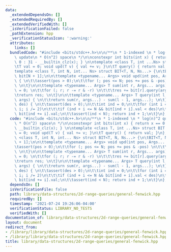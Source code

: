 ```yaml
---
data:
  _extendedDependsOn: []
  _extendedRequiredBy: []
  _extendedVerifiedWith: []
  _isVerificationFailed: false
  _pathExtension: hpp
  _verificationStatusIcon: ':warning:'
  attributes:
    links: []
  bundledCode: "#include <bits/stdc++.h>\n\n/**\n * 1-indexed \n * log(n)^2 query,\
    \ update\n * O(n^2) space\n */\n\nconstexpr int bits(int x) { return x == 0 ?\
    \ 0 : 31 - __builtin_clz(x); } \n\ntemplate <class T, int ...Ns> struct BIT {\n\
    \tT val = 0; void upd(T v) { val += v; }\n\tT query() { return val; }\n};\n\n\
    template <class T, int N, int... Ns> struct BIT<T, N, Ns...> {\n\tBIT<T, Ns...>\
    \ bit[N + 1];\n\n\ttemplate <typename... Args> void upd(int pos, Args... args)\
    \ { \n\t\tassert(pos > 0);\n\t\tfor (; pos <= N; pos += pos & -pos) \n\t\t\tbit[pos].upd(args...);\
    \ \n\t}\n\n\ttemplate <typename... Args> T sum(int r, Args... args) {\n\t\tT res\
    \ = 0; \n\t\tfor (; r; r -= r & -r) \n\t\t\tres += bit[r].query(args...); \n\t\
    \treturn res; \n\t}\n\n\ttemplate <typename... Args> T query(int l, int r, Args...\
    \ args) { \n\t\treturn sum(r, args...) - sum(l - 1, args...); \n\t}\n\n\tint get_kth(T\
    \ des) { \n\t\tassert(des > 0);\n\t\tint ind = 0;\n\t\tfor (int i = 1 << bits(N);\
    \ i; i /= 2)\n\t\t\tif (ind + i <= N && bit[ind + i].val < des)\n\t\t\t\tdes -=\
    \ bit[ind += i].val;\n\t\tassert(ind < N); return ind + 1;\n\t}\n}; \n\n"
  code: "#include <bits/stdc++.h>\n\n/**\n * 1-indexed \n * log(n)^2 query, update\n\
    \ * O(n^2) space\n */\n\nconstexpr int bits(int x) { return x == 0 ? 0 : 31 -\
    \ __builtin_clz(x); } \n\ntemplate <class T, int ...Ns> struct BIT {\n\tT val\
    \ = 0; void upd(T v) { val += v; }\n\tT query() { return val; }\n};\n\ntemplate\
    \ <class T, int N, int... Ns> struct BIT<T, N, Ns...> {\n\tBIT<T, Ns...> bit[N\
    \ + 1];\n\n\ttemplate <typename... Args> void upd(int pos, Args... args) { \n\t\
    \tassert(pos > 0);\n\t\tfor (; pos <= N; pos += pos & -pos) \n\t\t\tbit[pos].upd(args...);\
    \ \n\t}\n\n\ttemplate <typename... Args> T sum(int r, Args... args) {\n\t\tT res\
    \ = 0; \n\t\tfor (; r; r -= r & -r) \n\t\t\tres += bit[r].query(args...); \n\t\
    \treturn res; \n\t}\n\n\ttemplate <typename... Args> T query(int l, int r, Args...\
    \ args) { \n\t\treturn sum(r, args...) - sum(l - 1, args...); \n\t}\n\n\tint get_kth(T\
    \ des) { \n\t\tassert(des > 0);\n\t\tint ind = 0;\n\t\tfor (int i = 1 << bits(N);\
    \ i; i /= 2)\n\t\t\tif (ind + i <= N && bit[ind + i].val < des)\n\t\t\t\tdes -=\
    \ bit[ind += i].val;\n\t\tassert(ind < N); return ind + 1;\n\t}\n}; \n\n"
  dependsOn: []
  isVerificationFile: false
  path: library/data-structures/2d-range-queries/general-fenwick.hpp
  requiredBy: []
  timestamp: '2021-07-24 19:26:06-04:00'
  verificationStatus: LIBRARY_NO_TESTS
  verifiedWith: []
documentation_of: library/data-structures/2d-range-queries/general-fenwick.hpp
layout: document
redirect_from:
- /library/library/data-structures/2d-range-queries/general-fenwick.hpp
- /library/library/data-structures/2d-range-queries/general-fenwick.hpp.html
title: library/data-structures/2d-range-queries/general-fenwick.hpp
---
```

